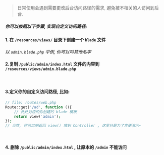 > 日常使用会遇到需要更改后台访问路径的需求, 避免被不相关的人访问到后台.


##### 你可以按照以下步骤, 实现自定义访问路径:

#### 1. 在 `/resources/views/` 目录下创建一个 `blade` 文件
_以 `admin.blade.php` 举例, 你可以叫其他名字_
<br>

#### 2.复制 `/public/admin/index.html` 文件的内容到 `/resources/views/admin.blade.php`
<br>

#### 3.定义你的自定义访问路径, 比如:
```php
// file: routes/web.php
Route::get('/ad', function (){
	// 此处对应的你创建的 blade 模板
    return view('admin');
});
// 当然, 你可以吧返回 view() 放到 Controller , 这里只是为了方便演示~
```
<br>

#### 4. 删除 `/public/admin/index.html` , 让原本的 `/admin` 不能访问